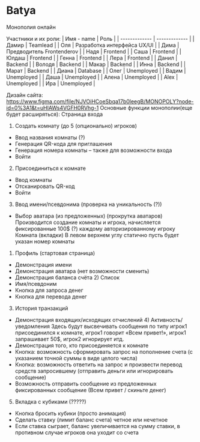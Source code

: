 # Batya
Монополия онлайн

Участники и их роли:
| Имя - name  | Роль |
| ------------- | ------------- |
| Дамир  | Teamlead   |
| Оля  | Разработка интерфейса UX/UI  |
| Дима  | Предводитель Frontenderov  |
| Надя  | Frontend  |
| Саша  | Frontend  |
| Юлдаш  | Frontend  |
| Генна  | Frontend  |
| Лера  | Frontend  |
| Данил  | Backend  |
| Володя  | Backend  |
| Макар  | Backend  |
| Инна  | Backend  |
| Марат  | Backend  |
| Диана  | Database  |
| Олег  | Unemployed  |
| Вадим  | Unemployed  |
| Даша  | Unemployed  |
| Алена  | Unemployed  |
| Alex  | Unemployed  |
| Ира  | Unemployed  |

Дизайн сайта: https://www.figma.com/file/NJVOiHCoeSbqa17b0leegB/MONOPOLY?node-id=0%3A1&t=uHIAWs4VGFH0RVhg-1
Основные функции монополии(еще будет расширяться):
Страница входа
1) Создать комнату (до 5 (опционально) игроков)
- Ввод названия комнаты (?)
- Генерация QR-кода для приглашения
- Генерация номера комнаты – также для возможности входа
- Войти
2) Присоединиться к комнате
- Ввод комнаты
- Отсканировать QR-код
- Войти
3) Ввод имени/псевдонима (проверка на уникальность (?))
- Выбор аватара (из предложенных) (прокрутка аватаров)
Производится создание комнаты и игрока, начисляется фиксированные 100$ (?) каждому
авторизированному игроку
Комната (вкладки)
В левом верхнем углу статично пусть будет указан номер комнаты
1) Профиль (стартовая страница)
- Демонстрация имени
- Демонстрация аватара (нет возможности сменить)
- Демонстрация баланса счёта
   2) Список
- Имя/псевдоним
- Кнопка для запроса денег
- Кнопка для перевода денег
3) История транзакций
- Демонстрация входящих/исходящих отчислений 4) Активность/уведомления
Здесь будут высвечивать сообщения по типу игрок1 присоединился к комнате, игрок1 говорит «Всем привет!», игрок1 запрашивает 50$, игрок2 игнорирует итд.
- Демонстрация того, кто присоединяется к комнате
- Кнопка: возможность сформировать запрос на пополнение счета (с указанием
точной суммы в виде целого числа)
- Кнопка: возможность ответить на запрос и произвести перевод средств
запросившему (отправить деньги или игнорировать сообщение)
- Возможность отправить сообщение из предложенных фиксированных сообщение
(Всем привет / скиньте денег)
5) Вкладка с кубиками (?????)
- Кнопка бросить кубики (просто анимация)
- Сделать ставку (лимит баланс счета) четное или нечетное
- Если ставка сыграет, баланс увеличивается на сумму ставки, в противном случае
игроков
она уходит со счета
